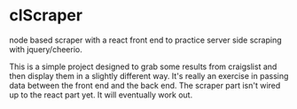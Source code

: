 # clScraper
node based scraper with a react front end to practice server side scraping with jquery/cheerio.

This is a simple project designed to grab some results from craigslist and then display them in a slightly different way. 
It's really an exercise in passing data between the front end and the back end. The scraper part isn't wired up to the react part yet.
It will eventually work out.

